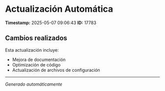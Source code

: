# Actualización Automática

**Timestamp:** 2025-05-07 09:06:43
**ID:** 17783

## Cambios realizados

Esta actualización incluye:
- Mejora de documentación
- Optimización de código
- Actualización de archivos de configuración

---
*Generado automáticamente*
